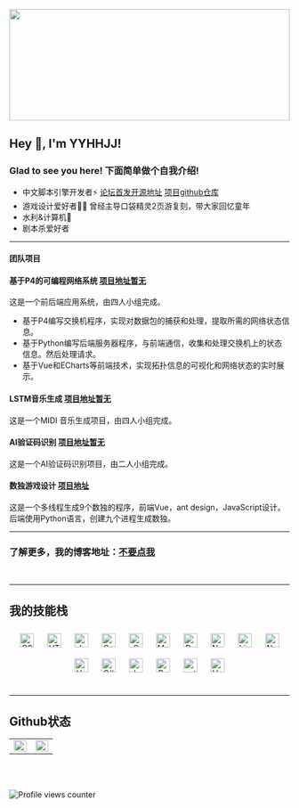 <div align="center">
<img src="https://luodua.github.io/images/1.png" align="center" style="width: 100%;height:200px" />
</div>  

## Hey 👋, I'm YYHHJJ!  
  
<a href="https://github.com/luodua" target="_blank">
</a>  

### Glad to see you here! 下面简单做个自我介绍!
- 中文脚本引擎开发者⚡ [论坛首发开源地址](https://bbs.125.la/forum.php?mod=viewthread&tid=14442109&extra=) [项目github仓库](https://github.com/luodua/Chinese-Script-Engine/) 
- 游戏设计爱好者👨‍💻 曾经主导口袋精灵2页游复刻，带大家回忆童年
- 水利&计算机🚀 
- 剧本杀爱好者



* * *
#### 团队项目
#### 基于P4的可编程网络系统 [项目地址暂无]() 
这是一个前后端应用系统，由四人小组完成。
* 基于P4编写交换机程序，实现对数据包的捕获和处理，提取所需的网络状态信息。
* 基于Python编写后端服务器程序，与前端通信，收集和处理交换机上的状态信息。然后处理请求。
* 基于Vue和ECharts等前端技术，实现拓扑信息的可视化和网络状态的实时展示。
  
#### LSTM音乐生成          [项目地址暂无]() 
这是一个MIDI 音乐生成项目，由四人小组完成。

#### AI验证码识别          [项目地址暂无]() 
这是一个AI验证码识别项目，由二人小组完成。

#### 数独游戏设计          [项目地址](https://github.com/luodua/suduku2) 
这是一个多线程生成9个数独的程序，前端Vue，ant design，JavaScript设计。后端使用Python语言，创建九个进程生成数独。
* * *


### 了解更多，我的博客地址：[不要点我](https://www.cnblogs.com/epiphanyone/) 

<br/>  

* * *
## 我的技能栈
<div align="center">  
<a href="https://www.w3schools.com/css/" target="_blank"><img style="margin: 10px" src="https://profilinator.rishav.dev/skills-assets/css3-original-wordmark.svg" alt="CSS3" height="25" /></a>  
<a href="https://en.wikipedia.org/wiki/HTML5" target="_blank"><img style="margin: 10px" src="https://profilinator.rishav.dev/skills-assets/html5-original-wordmark.svg" alt="HTML5" height="25" /></a>  
<a href="https://www.javascript.com/" target="_blank"><img style="margin: 10px" src="https://profilinator.rishav.dev/skills-assets/javascript-original.svg" alt="JavaScript" height="25" /></a>  
<a href="https://www.cplusplus.com/" target="_blank"><img style="margin: 10px" src="https://profilinator.rishav.dev/skills-assets/cplusplus-original.svg" alt="C++" height="25" /></a>  
<a href="https://www.cprogramming.com/" target="_blank"><img style="margin: 10px" src="https://profilinator.rishav.dev/skills-assets/c-original.svg" alt="C" height="25" /></a>  
<a href="https://www.mysql.com/" target="_blank"><img style="margin: 10px" src="https://profilinator.rishav.dev/skills-assets/mysql-original-wordmark.svg" alt="MySQL" height="25" /></a>  
<a href="https://www.python.org/" target="_blank"><img style="margin: 10px" src="https://profilinator.rishav.dev/skills-assets/python-original.svg" alt="Python" height="25" /></a>  
<a href="https://www.nginx.com/" target="_blank"><img style="margin: 10px" src="https://profilinator.rishav.dev/skills-assets/nginx-original.svg" alt="Nginx" height="25" /></a>  
<a href="https://www.linux.org/" target="_blank"><img style="margin: 10px" src="https://profilinator.rishav.dev/skills-assets/linux-original.svg" alt="Linux" height="25" /></a>  
<a href="https://nodejs.org/" target="_blank"><img style="margin: 10px" src="https://profilinator.rishav.dev/skills-assets/nodejs-original-wordmark.svg" alt="Node.js" height="25" /></a>  
<a href="https://vuejs.org/" target="_blank"><img style="margin: 10px" src="https://profilinator.rishav.dev/skills-assets/vuejs-original-wordmark.svg" alt="Vue.js" height="25" /></a>  
<a href="https://docs.microsoft.com/en-us/dotnet/csharp/" target="_blank"><img style="margin: 10px" src="https://profilinator.rishav.dev/skills-assets/csharp-original.svg" alt="C#" height="25" /></a>  
<a href="https://www.java.com/" target="_blank"><img style="margin: 10px" src="https://profilinator.rishav.dev/skills-assets/java-original-wordmark.svg" alt="Java" height="25" /></a>  
<a href="https://docs.microsoft.com/en-us/powershell/" target="_blank"><img style="margin: 10px" src="https://profilinator.rishav.dev/skills-assets/powershell.png" alt="PowerShell" height="25" /></a>  
<a href="https://pytorch.org/" target="_blank"><img style="margin: 10px" src="https://profilinator.rishav.dev/skills-assets/pytorch-icon.svg" alt="pytorch" height="25" /></a>  
<a href="https://unity.com/" target="_blank"><img style="margin: 10px" src="https://profilinator.rishav.dev/skills-assets/unity.png" alt="Unity" height="25" /></a>  
</div>  

<br/>  

* * *
## Github状态  
<table><tr><td valign="top" width="50%">

<img src="https://github-readme-stats.vercel.app/api?username=luodua&show_icons=true&count_private=true&hide_border=true" align="left" style="width: 100%" />

</td><td valign="top" width="50%">

<img src="https://github-readme-stats.vercel.app/api/top-langs/?username=luodua&hide_border=true&layout=compact" align="left" style="width: 100%" />

</td></tr></table>  

<br/>  

  

<br/>  

![Profile views counter](https://komarev.com/ghpvc/?username=luodua&&style=flat-square)  
  

<br/>  


<br />


